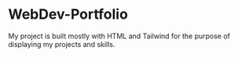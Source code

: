 # WebDev-Portfolio

My project is built mostly with HTML and Tailwind for the purpose of displaying my projects and skills.
